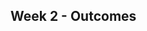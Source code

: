 <link rel="stylesheet" href="{{baseUrl}}/css/main.css">
<link rel="stylesheet" href="{{baseUrl}}/css/schedule.css">

<div class="website-content">

## Week 2 - Outcomes

<div id="main">


<panel class="item" header="Can explain coupling :star:" expandable>
  <dynamic-panel src="../../book/designPrinciples/coupling/whatItIs/full.md" header="content" is-open />
  <panel header=":trophy: evidence" expanded>
    <include src="../../book/designPrinciples/coupling/whatItIs/q-essay-coupling-levels.md" />
  </panel>
</panel>

<panel class="item" header="Can justify the need for cohesion :star::star:" expandable>
  <include src="../../book/designPrinciples/coupling/whatItIs/full.md"/>
  <panel header=":trophy: evidence" expanded>
    <include src="../../book/designPrinciples/coupling/whatItIs/q-essay-coupling-levels.md" />
  </panel>
</panel>

<panel class="item" header="Can apply coupling :star::star::star:" expandable>
  <include src="../../book/designPrinciples/coupling/whatItIs/full.md"/>
  <panel header=":trophy: evidence" expanded>
    <include src="../../book/designPrinciples/coupling/whatItIs/q-essay-coupling-levels.md" />
  </panel>
</panel>

<panel class="item" header="Can apply DIP :star::star::star::star:" expandable>
  <include src="../../book/designPrinciples/coupling/whatItIs/full.md"/>
  <panel header=":trophy: evidence" expanded>
    <include src="../../book/designPrinciples/coupling/whatItIs/q-essay-coupling-levels.md" />
  </panel>
</panel>


</div>
</div>
